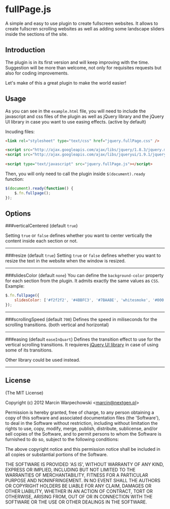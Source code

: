 # fullPage.js
A simple and easy to use plugin to create fullscreen websites. 
It allows to create fullscren scrolling websites as well as adding some landscape sliders inside the sections of the site.

## Introduction
The plugin is in its first version and will keep improving with the time.
Suggestion will be more than welcome, not only for requisites requests but also for coding improvements.

Let's make of this a great plugin to make the world easier!

## Usage
As you can see in the `example.html` file, you will need to include the javascript and css files 
of the plugin as well as jQuery library and the jQuery UI library in case you want to use easing effects. (active by default)

Incuding files:
```html
<link rel="stylesheet" type="text/css" href="jquery.fullPage.css" />

<script src="http://ajax.googleapis.com/ajax/libs/jquery/1.8.3/jquery.min.js"></script>
<script src="http://ajax.googleapis.com/ajax/libs/jqueryui/1.9.1/jquery-ui.min.js"></script>	
	
<script type="text/javascript" src="jquery.fullPage.js"></script>
```

Then, you will only need to call the plugin inside `$(document).ready` function:

```javascript
$(document).ready(function() {
	$.fn.fullpage();
});
```

## Options
###verticalCentered (default `true`)

Setting `true` or `false` defines whether you want to center vertically the content inside each section or not.

-----

###resize (default `true`)
Setting `true` or `false` defines whether you want to resize the text in the website when the window is resized. 

-----

###slidesColor (default `none`)
You can define the `background-color` property for each section from the plugin. It admits exactly the same values as `CSS`.
Example: 
```javascript
$.fn.fullpage({
    slidesColor: ['#f2f2f2', '#4BBFC3', '#7BAABE', 'whitesmoke', '#000'],
});
```

-----

###scrollingSpeed (default `700`)
Defines the speed in miliseconds for the scrolling transitions. (both vertical and horizontal)

-----

###easing (default `easeInQuart`)
Defines the transition effect to use for the vertical scrolling transitions.
It requieres [jQuery UI library](http://jqueryui.com/) in case of using some of its transitions.

Other library could be used instead.

-----



## License

(The MIT License)

Copyright (c) 2012 Marcin Warpechowski &lt;marcin@nextgen.pl&gt;

Permission is hereby granted, free of charge, to any person obtaining
a copy of this software and associated documentation files (the
'Software'), to deal in the Software without restriction, including
without limitation the rights to use, copy, modify, merge, publish,
distribute, sublicense, and/or sell copies of the Software, and to
permit persons to whom the Software is furnished to do so, subject to
the following conditions:

The above copyright notice and this permission notice shall be
included in all copies or substantial portions of the Software.

THE SOFTWARE IS PROVIDED 'AS IS', WITHOUT WARRANTY OF ANY KIND,
EXPRESS OR IMPLIED, INCLUDING BUT NOT LIMITED TO THE WARRANTIES OF
MERCHANTABILITY, FITNESS FOR A PARTICULAR PURPOSE AND NONINFRINGEMENT.
IN NO EVENT SHALL THE AUTHORS OR COPYRIGHT HOLDERS BE LIABLE FOR ANY
CLAIM, DAMAGES OR OTHER LIABILITY, WHETHER IN AN ACTION OF CONTRACT,
TORT OR OTHERWISE, ARISING FROM, OUT OF OR IN CONNECTION WITH THE
SOFTWARE OR THE USE OR OTHER DEALINGS IN THE SOFTWARE.